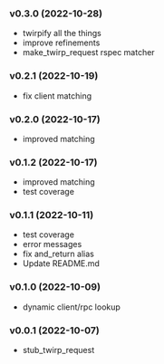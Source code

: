 ###  v0.3.0  (2022-10-28)
- twirpify all the things
- improve refinements
- make_twirp_request rspec matcher

###  v0.2.1  (2022-10-19)
- fix client matching

###  v0.2.0  (2022-10-17)
- improved matching

###  v0.1.2  (2022-10-17)
- improved matching
- test coverage

###  v0.1.1  (2022-10-11)
- test coverage
- error messages
- fix and_return alias
- Update README.md

###  v0.1.0  (2022-10-09)
- dynamic client/rpc lookup

###  v0.0.1  (2022-10-07)
- stub_twirp_request

